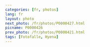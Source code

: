 ```yaml
---
categories: [fr, photos]
lang: fr
layout: photo
next_photo: /fr/photos/P0000427.html
picname: P0000426
prev_photo: /fr/photos/P0000421.html
tags: [Fotofalle, Hyena]
---
```

